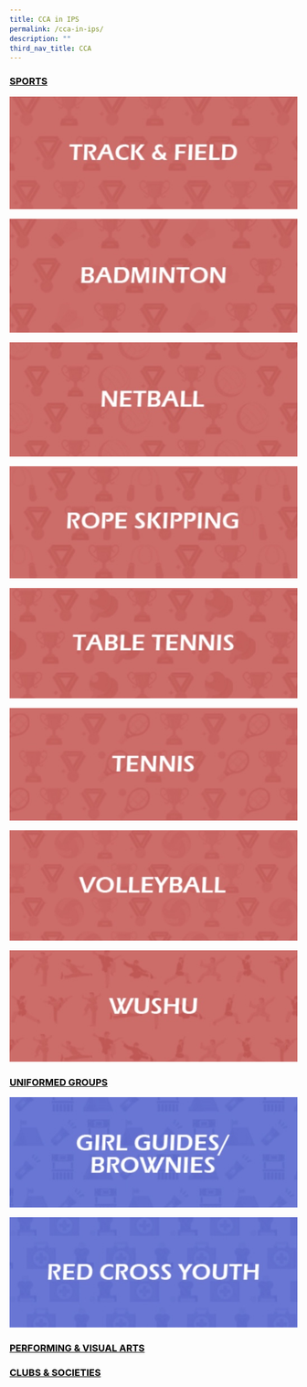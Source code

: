 ```yaml
---
title: CCA in IPS
permalink: /cca-in-ips/
description: ""
third_nav_title: CCA
---
```

<h3 style="color:black" align="left"><u>SPORTS</u></h3>

[![Track & Field CCA](/images/Track%20&%20Field%20CCA.jpg)](https://sites.google.com/moe.edu.sg/ips-tnf-cca/home)

[![Badminton CCA](/images/Badminton%20CCA.jpg)](https://sites.google.com/moe.edu.sg/ips-bmt-cca/home)

[![Netball CCA](/images/Netball%20CCA.jpg)](https://sites.google.com/moe.edu.sg/ips-ntb-cca/home)

[![Rope Skipping CCA](/images/Rope%20Skipping%20CCA.jpg)](https://sites.google.com/moe.edu.sg/ips-rpsp-cca/home)

[![Table Tennis CCA](/images/Table%20Tennis%20CCA.jpg)](https://sites.google.com/moe.edu.sg/ips-tbtn-cca/home)

[![Tennis CCA](/images/Tennis%20CCA.jpg)](https://sites.google.com/moe.edu.sg/ips-tennis-cca/home)

[![Volleyball CCA](/images/Volleyball%20CCA.jpg)](https://sites.google.com/moe.edu.sg/ips-vb-cca/home)

[![Wushu CCA](/images/Wushu%20CCA.jpg)](https://sites.google.com/moe.edu.sg/ips-ws-cca/home)

<h3 style="color:black" align="left"><u>UNIFORMED GROUPS</u></h3>

[![Girl Guides/Brownies CCA](/images/Girl%20Guides%20and%20Brownies%20CCA.jpg)](https://sites.google.com/moe.edu.sg/ips-gg-b-cca/home)

[![Red Cross Youth CCA](/images/Red%20Cross%20Youth%20CCA.jpg)](https://sites.google.com/moe.edu.sg/ips-rcy-cca/home)

<h3 style="color:black" align="left"><u>PERFORMING & VISUAL ARTS</u></h3>

<h3 style="color:black" align="left"><u>CLUBS & SOCIETIES</u></h3>
